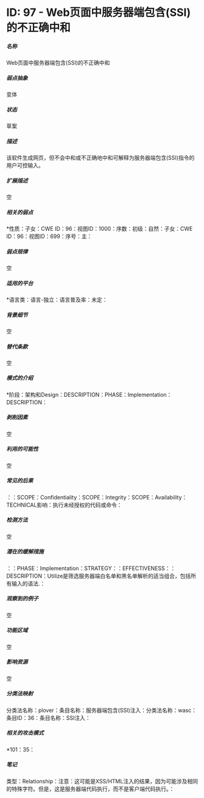 # ID: 97 - Web页面中服务器端包含(SSI)的不正确中和
<h5>名称</h5>Web页面中服务器端包含(SSI)的不正确中和
<h5>弱点抽象</h5>变体
<h5>状态</h5>草案
<h5>描述</h5>该软件生成网页，但不会中和或不正确地中和可解释为服务器端包含(SSI)指令的用户可控输入。
<h5>扩展描述</h5>空
<h5>相关的弱点</h5>*性质：子女：CWE ID：96：视图ID：1000：序数：初级：自然：子女：CWE ID：96：视图ID：699：序号：主：
<h5>弱点规律</h5>空
<h5>适用的平台</h5>*语言类：语言-独立：语言普及率：未定：
<h5>背景细节</h5>空
<h5>替代条款</h5>空
<h5>模式的介绍</h5>*阶段：架构和Design：DESCRIPTION：PHASE：Implementation：DESCRIPTION：
<h5>剥削因素</h5>空
<h5>利用的可能性</h5>空
<h5>常见的后果</h5>：：SCOPE：Confidentiality：SCOPE：Integrity：SCOPE：Availability：TECHNICAL影响：执行未经授权的代码或命令：
<h5>检测方法</h5>空
<h5>潜在的缓解措施</h5>：：PHASE：Implementation：STRATEGY：：EFFECTIVENESS：：DESCRIPTION：Utilize是筛选服务器端白名单和黑名单解析的适当组合，包括所有输入的语法.：
<h5>观察到的例子</h5>空
<h5>功能区域</h5>空
<h5>影响资源</h5>空
<h5>分类法映射</h5>分类法名称：plover：条目名称：服务器端包含(SSI)注入：分类法名称：wasc：条目ID：36：条目名称：SSI注入：
<h5>相关的攻击模式</h5>*101：35：
<h5>笔记</h5>类型：Relationship：注意：这可能是XSS/HTML注入的结果，因为可能涉及相同的特殊字符。但是，这是服务器端代码执行，而不是客户端代码执行。：

